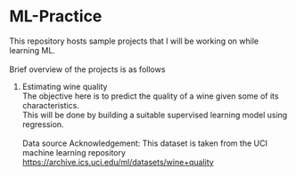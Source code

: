 # ML-Practice
This repository hosts sample projects that I will be working on while learning ML.<br><br>
Brief overview of the projects is as follows
1. Estimating wine quality<br>
The objective here is to predict the quality of a wine given some of its characteristics.<br>
This will be done by building a suitable supervised learning model using regression.<br><br>
Data source Acknowledgement: This dataset is taken from the UCI machine learning repository https://archive.ics.uci.edu/ml/datasets/wine+quality
